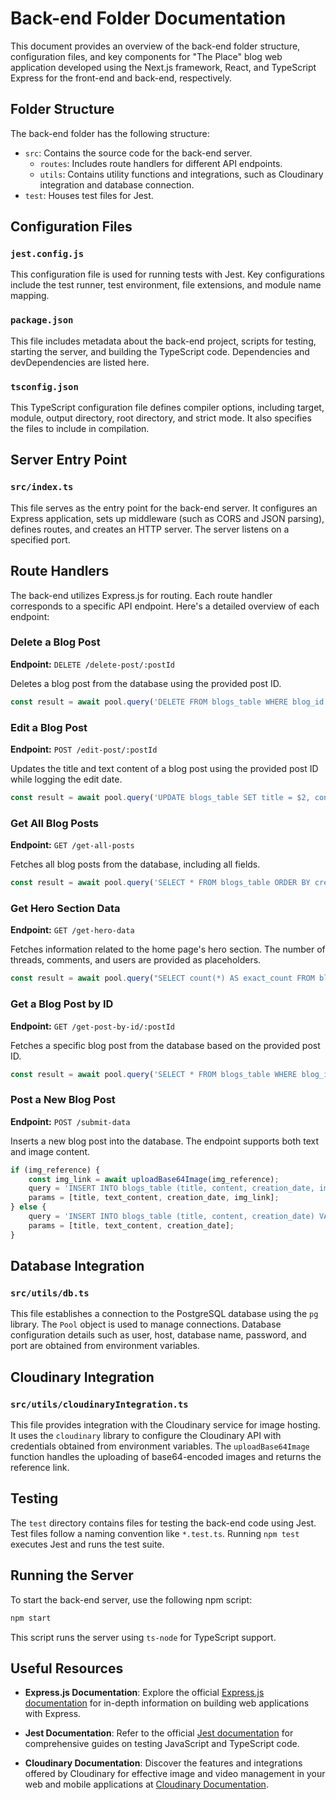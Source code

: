 # Back-end Folder Documentation

This document provides an overview of the back-end folder structure, configuration files, and key components for "The Place" blog web application developed using the Next.js framework, React, and TypeScript Express for the front-end and back-end, respectively.

## Folder Structure

The back-end folder has the following structure:

- `src`: Contains the source code for the back-end server.
  - `routes`: Includes route handlers for different API endpoints.
  - `utils`: Contains utility functions and integrations, such as Cloudinary integration and database connection.
- `test`: Houses test files for Jest.

## Configuration Files

### `jest.config.js`

This configuration file is used for running tests with Jest. Key configurations include the test runner, test environment, file extensions, and module name mapping.

### `package.json`

This file includes metadata about the back-end project, scripts for testing, starting the server, and building the TypeScript code. Dependencies and devDependencies are listed here.

### `tsconfig.json`

This TypeScript configuration file defines compiler options, including target, module, output directory, root directory, and strict mode. It also specifies the files to include in compilation.

## Server Entry Point

### `src/index.ts`

This file serves as the entry point for the back-end server. It configures an Express application, sets up middleware (such as CORS and JSON parsing), defines routes, and creates an HTTP server. The server listens on a specified port.

## Route Handlers

The back-end utilizes Express.js for routing. Each route handler corresponds to a specific API endpoint. Here's a detailed overview of each endpoint:

### Delete a Blog Post

**Endpoint:** `DELETE /delete-post/:postId`

Deletes a blog post from the database using the provided post ID.

```javascript
const result = await pool.query('DELETE FROM blogs_table WHERE blog_id = $1', [postId]);
```

### Edit a Blog Post

**Endpoint:** `POST /edit-post/:postId`

Updates the title and text content of a blog post using the provided post ID while logging the edit date.

```javascript
const result = await pool.query('UPDATE blogs_table SET title = $2, content = $3, edit_date = $4 WHERE blog_id = $1', [postId, title, text_content, edit_date]);
```

### Get All Blog Posts

**Endpoint:** `GET /get-all-posts`

Fetches all blog posts from the database, including all fields.
```javascript
const result = await pool.query('SELECT * FROM blogs_table ORDER BY creation_date DESC');
```

### Get Hero Section Data

**Endpoint:** `GET /get-hero-data`

Fetches information related to the home page's hero section. The number of threads, comments, and users are provided as placeholders.

```javascript
const result = await pool.query("SELECT count(*) AS exact_count FROM blogs_table");
```

### Get a Blog Post by ID

**Endpoint:** `GET /get-post-by-id/:postId`

Fetches a specific blog post from the database based on the provided post ID.
```javascript
const result = await pool.query('SELECT * FROM blogs_table WHERE blog_id = $1', [postId]);
```

### Post a New Blog Post

**Endpoint:** `POST /submit-data`

Inserts a new blog post into the database. The endpoint supports both text and image content.

```javascript
if (img_reference) {
    const img_link = await uploadBase64Image(img_reference);
    query = 'INSERT INTO blogs_table (title, content, creation_date, img_reference) VALUES ($1, $2, $3, $4) RETURNING *';
    params = [title, text_content, creation_date, img_link];
} else {
    query = 'INSERT INTO blogs_table (title, content, creation_date) VALUES ($1, $2, $3) RETURNING *';
    params = [title, text_content, creation_date];
}
```

## Database Integration

### `src/utils/db.ts`

This file establishes a connection to the PostgreSQL database using the `pg` library. The `Pool` object is used to manage connections. Database configuration details such as user, host, database name, password, and port are obtained from environment variables.

## Cloudinary Integration

### `src/utils/cloudinaryIntegration.ts`

This file provides integration with the Cloudinary service for image hosting. It uses the `cloudinary` library to configure the Cloudinary API with credentials obtained from environment variables. The `uploadBase64Image` function handles the uploading of base64-encoded images and returns the reference link.

## Testing

The `test` directory contains files for testing the back-end code using Jest. Test files follow a naming convention like `*.test.ts`. Running `npm test` executes Jest and runs the test suite.

## Running the Server

To start the back-end server, use the following npm script:

```bash
npm start
```

This script runs the server using `ts-node` for TypeScript support.

## Useful Resources

- **Express.js Documentation**: Explore the official [Express.js documentation](https://expressjs.com/) for in-depth information on building web applications with Express.

- **Jest Documentation**: Refer to the official [Jest documentation](https://jestjs.io/) for comprehensive guides on testing JavaScript and TypeScript code.

- **Cloudinary Documentation**: Discover the features and integrations offered by Cloudinary for effective image and video management in your web and mobile applications at [Cloudinary Documentation](https://cloudinary.com/documentation).